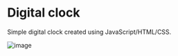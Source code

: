# Digital clock
Simple digital clock created using JavaScript/HTML/CSS.

![image](https://github.com/Goulartt12/jss/assets/147453845/2165aca1-f984-49c5-bd80-1dc5a8ef3e8e)

